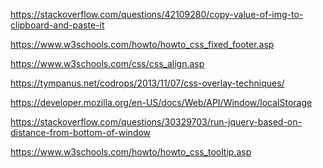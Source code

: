 <!-- With the following help from stack overflow, I was able to create a function to copy a gif's url so it could be pasted elsewhere (like in a messaging system) -->

https://stackoverflow.com/questions/42109280/copy-value-of-img-to-clipboard-and-paste-it


<!-- Info to help with the sticky search bar at bottom of page -->
https://www.w3schools.com/howto/howto_css_fixed_footer.asp

<!-- Helped with centering images -->
https://www.w3schools.com/css/css_align.asp

<!-- Helped with getting the modal to overlay over added elements -->
https://tympanus.net/codrops/2013/11/07/css-overlay-techniques/

<!-- Helped with understanding local storage -->
https://developer.mozilla.org/en-US/docs/Web/API/Window/localStorage

<!-- Helped with infinite scrolling -->
https://stackoverflow.com/questions/30329703/run-jquery-based-on-distance-from-bottom-of-window

<!-- Helped setting up tooltips -->
https://www.w3schools.com/howto/howto_css_tooltip.asp
